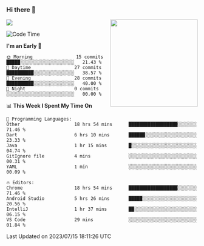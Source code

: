 ### Hi there 👋

![](https://metrics.lecoq.io/itaowu?template=classic&config.timezone=Asia%2FShanghai)
<img align='right' src="https://media.giphy.com/media/M9gbBd9nbDrOTu1Mqx/giphy.gif" width="230">

<!--START_SECTION:waka-->
![Code Time](http://img.shields.io/badge/Code%20Time-241%20hrs%2046%20mins-blue)

**I'm an Early 🐤** 

```text
🌞 Morning                15 commits          █████░░░░░░░░░░░░░░░░░░░░   21.43 % 
🌆 Daytime                27 commits          ██████████░░░░░░░░░░░░░░░   38.57 % 
🌃 Evening                28 commits          ██████████░░░░░░░░░░░░░░░   40.00 % 
🌙 Night                  0 commits           ░░░░░░░░░░░░░░░░░░░░░░░░░   00.00 % 
```


📊 **This Week I Spent My Time On** 

```text
💬 Programming Languages: 
Other                    18 hrs 54 mins      ██████████████████░░░░░░░   71.46 % 
Dart                     6 hrs 10 mins       ██████░░░░░░░░░░░░░░░░░░░   23.33 % 
Java                     1 hr 15 mins        █░░░░░░░░░░░░░░░░░░░░░░░░   04.74 % 
GitIgnore file           4 mins              ░░░░░░░░░░░░░░░░░░░░░░░░░   00.31 % 
YAML                     1 min               ░░░░░░░░░░░░░░░░░░░░░░░░░   00.09 % 

🔥 Editors: 
Chrome                   18 hrs 54 mins      ██████████████████░░░░░░░   71.46 % 
Android Studio           5 hrs 26 mins       █████░░░░░░░░░░░░░░░░░░░░   20.56 % 
IntelliJ                 1 hr 37 mins        ██░░░░░░░░░░░░░░░░░░░░░░░   06.15 % 
VS Code                  29 mins             ░░░░░░░░░░░░░░░░░░░░░░░░░   01.84 % 
```


 Last Updated on 2023/07/15 18:11:26 UTC
<!--END_SECTION:waka-->

<!--
**itaowu/itaowu** is a ✨ _special_ ✨ repository because its `README.md` (this file) appears on your GitHub profile.

Here are some ideas to get you started:

- 🔭 I’m currently working on ...
- 🌱 I’m currently learning ...
- 👯 I’m looking to collaborate on ...
- 🤔 I’m looking for help with ...
- 💬 Ask me about ...
- 📫 How to reach me: ...
- 😄 Pronouns: ...
- ⚡ Fun fact: ...
-->
